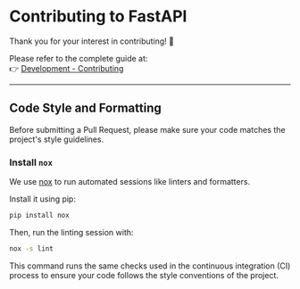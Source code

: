# Contributing to FastAPI

Thank you for your interest in contributing! 🎉

Please refer to the complete guide at:  
👉 [Development - Contributing](https://fastapi.tiangolo.com/contributing/)

---

## Code Style and Formatting

Before submitting a Pull Request, please make sure your code matches the project's style guidelines.

### Install `nox`

We use [nox](https://nox.thea.codes/) to run automated sessions like linters and formatters.

Install it using pip:

```bash
pip install nox
```
Then, run the linting session with:

```bash
nox -s lint
```
This command runs the same checks used in the continuous integration (CI) process to ensure your code follows the style conventions of the project.